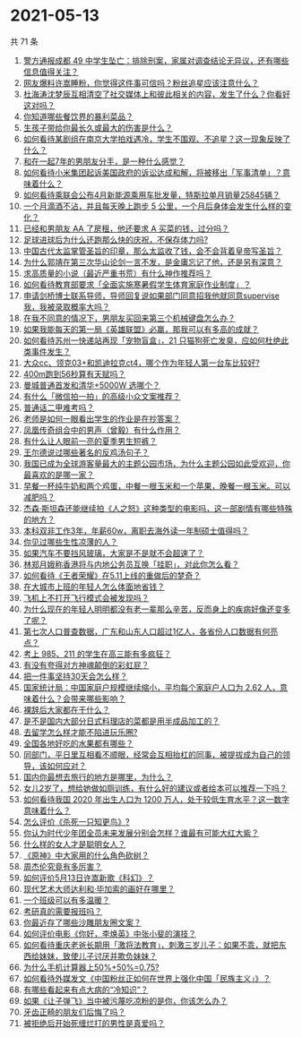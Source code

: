 # 2021-05-13

共 71 条

<!-- BEGIN -->
<!-- 最后更新时间 Thu May 13 2021 08:14:57 GMT+0800 (China Standard Time) -->

1. [警方通报成都 49
   中学生坠亡：排除刑案，家属对调查结论无异议，还有哪些信息值得关注？](https://www.zhihu.com/question/458909971)
2. [网友爆料许嵩睡粉，你觉得这件事可信吗？粉丝追星应该注意什么？](https://www.zhihu.com/question/459044865)
3. [杜海涛沈梦辰互相清空了社交媒体上和彼此相关的内容，发生了什么？你看好这对吗？](https://www.zhihu.com/question/459091147)
4. [你知道哪些餐饮界的暴利菜品？](https://www.zhihu.com/question/430100068)
5. [生孩子带给你最长久或最大的伤害是什么？](https://www.zhihu.com/question/458813300)
6. [如何看待某剧组在南京大学拍戏遇冷，学生不围观、不追星？这一现象反映了什么？](https://www.zhihu.com/question/458770659)
7. [和在一起7年的男朋友分手，是一种什么感觉？](https://www.zhihu.com/question/311800723)
8. [如何看待小米集团起诉美国政府的诉讼达成和解，将被移出「军事清单」？意味着什么？](https://www.zhihu.com/question/459013673)
9. [如何看待乘联会公布4月新能源乘用车批发量，特斯拉单月销量25845辆？](https://www.zhihu.com/question/458877707)
10. [一个月滴酒不沾，并且每天晚上跑步 5
    公里，一个月后身体会发生什么样的变化？](https://www.zhihu.com/question/405285583)
11. [已经和男朋友 AA 了房租，他还要求 A 买菜的钱，过分吗？](https://www.zhihu.com/question/453271533)
12. [足球进球后为什么还跑那么快的庆祝，不保存体力吗?](https://www.zhihu.com/question/458226019)
13. [中国古代太监掌管圣旨的印章，那么太监收了钱，会不会背着皇帝写圣旨？](https://www.zhihu.com/question/455745711)
14. [为什么郭靖在第三次华山论剑一言不发，是金庸忘记了他，还是另有深意？](https://www.zhihu.com/question/21249025)
15. [求高质量的小说（最近严重书荒）有什么神作推荐吗？](https://www.zhihu.com/question/345478198)
16. [如何看待教育部要求「全面实施寒暑假学生体育家庭作业制度」？](https://www.zhihu.com/question/458819623)
17. [申请剑桥博士联系导师，导师回复说如果部门同意招我他就同意supervise我，我被录取概率大吗？](https://www.zhihu.com/question/458531364)
18. [在我不同意的情况下，男朋友买回来第三个机械键盘怎么办？](https://www.zhihu.com/question/454654781)
19. [如果我能每天的第一局《英雄联盟》必赢，那我可以有多高的成就？](https://www.zhihu.com/question/453307486)
20. [如何看待苏州一快递站再现「宠物盲盒」，21
    只猫狗死亡发臭，应如何杜绝此类事件发生？](https://www.zhihu.com/question/459005393)
21. [大众cc、领克03+和凯迪拉克ct4，哪个作为年轻人第一台车比较好?](https://www.zhihu.com/question/386263270)
22. [400m跑到56秒算有天赋吗？](https://www.zhihu.com/question/455941157)
23. [曼城普通首发和清华+5000W 选哪个？](https://www.zhihu.com/question/458935007)
24. [有什么「微信拍一拍」的高级小众文案推荐？](https://www.zhihu.com/question/447518769)
25. [普通话二甲难考吗？](https://www.zhihu.com/question/296008893)
26. [老师是如何一眼看出学生的作业是在抄答案？](https://www.zhihu.com/question/446221874)
27. [凤凰传奇组合中的男声（曾毅）有什么作用？](https://www.zhihu.com/question/19599617)
28. [有什么让人眼前一亮的夏季男生短裤？](https://www.zhihu.com/question/335054185)
29. [王尔德说过哪些著名的反鸡汤句子？](https://www.zhihu.com/question/352930521)
30. [我国已成为全球游客量最大的主题公园市场，为什么主题公园如此受欢迎，你最喜欢的是哪一家？](https://www.zhihu.com/question/458193805)
31. [早餐一杯纯牛奶和两个鸡蛋，中餐一根玉米和一个苹果，晚餐一根玉米。可以减肥吗？](https://www.zhihu.com/question/449869703)
32. [杰森·斯坦森还能继续拍《人之怒》这种类型的电影吗，这一部剧情有哪些特殊的地方？](https://www.zhihu.com/question/457375414)
33. [本科双非工作3年，年薪60w，离职去海外读一年制硕士值得吗？](https://www.zhihu.com/question/458347661)
34. [你见过哪些生性凉薄的人？](https://www.zhihu.com/question/429319229)
35. [如果汽车不要挡风玻璃，大家是不是就不会超速了？](https://www.zhihu.com/question/453038354)
36. [林郑月娥称香港将与内地公务员互换「挂职」，对此你怎么看？](https://www.zhihu.com/question/458804652)
37. [如何看待《王者荣耀》在5.11上线的重做后的梦奇？](https://www.zhihu.com/question/458854022)
38. [在大城市上班的年轻人怎么体面地省钱？](https://www.zhihu.com/question/420243795)
39. [飞机上不打开飞行模式会被发现吗？](https://www.zhihu.com/question/448267257)
40. [为什么现在的年轻人明明都没有老一辈那么辛苦，反而身上的疾病好像还变多了呢？](https://www.zhihu.com/question/458382123)
41. [第七次人口普查数据，广东和山东人口超过1亿人，各省份人口数据有何亮点？](https://www.zhihu.com/question/458855355)
42. [考上 985、211 的学生在高三能有多疯狂？](https://www.zhihu.com/question/336622881)
43. [有没有夸得对方神魂颠倒的彩虹屁？](https://www.zhihu.com/question/425102721)
44. [把一件事坚持30天会怎么样？](https://www.zhihu.com/question/445399418)
45. [国家统计局：中国家庭户规模继续缩小，平均每个家庭户人口为 2.62
    人，意味着什么？会带来哪些影响？](https://www.zhihu.com/question/458817764)
46. [裸辞后大家都在干什么？](https://www.zhihu.com/question/455096322)
47. [是不是国内大部分日式料理店的菜都是用半成品加工的？](https://www.zhihu.com/question/25686948)
48. [去留学怎么样才能不陷进玩乐圈?](https://www.zhihu.com/question/455259235)
49. [全国各地好吃的水果都有哪些？](https://www.zhihu.com/question/396304597)
50. [同部门，平日里互相看不顺眼，经常会互相抬杠的同事，被提拔成为自己的领导，该如何应对？](https://www.zhihu.com/question/455051436)
51. [国内你最想去旅行的地方是哪里，为什么？](https://www.zhihu.com/question/430741673)
52. [女儿2岁了，想给她做如厕训练，有什么好的建议或者绘本可以推荐一下吗？](https://www.zhihu.com/question/458367044)
53. [如何看待我国 2020 年出生人口为 1200
    万人，处于较低生育水平？这一数字意味着什么？](https://www.zhihu.com/question/458828004)
54. [怎么评价《杀死一只知更鸟》?](https://www.zhihu.com/question/279914409)
55. [你认为时代少年团全员未来发展分别会怎样？谁最有可能大红大紫？](https://www.zhihu.com/question/457302819)
56. [什么样的女人才是聪明女人？](https://www.zhihu.com/question/31502344)
57. [《原神》中大家用的什么角色砍树？](https://www.zhihu.com/question/457105267)
58. [周杰伦究竟有多厉害？](https://www.zhihu.com/question/284816654)
59. [如何评价5月13日许嵩新歌《科幻》？](https://www.zhihu.com/question/459126468)
60. [现代艺术大师达利和·毕加索的画好在哪里？](https://www.zhihu.com/question/19934954)
61. [一个班级可以有多温暖？](https://www.zhihu.com/question/318128959)
62. [考研真的需要报班吗？](https://www.zhihu.com/question/313929839)
63. [你最近存了哪些沙雕朋友圈文案？](https://www.zhihu.com/question/454044987)
64. [如何评价电影《你好，李焕英》中张小斐的演技？](https://www.zhihu.com/question/444445938)
65. [如何看待重庆老爸长期用「激将法教育」，刺激三岁儿子：如果不乖，就把东西给妹妹，致使儿子讨厌并欺负妹妹？](https://www.zhihu.com/question/458830152)
66. [为什么手机计算器上50%+50%=0.75?](https://www.zhihu.com/question/453500291)
67. [如何看待外媒发文《中国粉丝正如何在世界上强化中国「民族主义」》？](https://www.zhihu.com/question/458741420)
68. [有哪些看起来有点大病的“冷知识”？](https://www.zhihu.com/question/458360832)
69. [如果《让子弹飞》当中被污蔑吃凉粉的是你，你该怎么办？](https://www.zhihu.com/question/333769627)
70. [牙齿正畸的朋友们后悔了吗？](https://www.zhihu.com/question/308980503)
71. [被拒绝后开始死缠烂打的男性是真爱吗？](https://www.zhihu.com/question/27019446)

<!-- END -->
